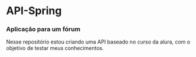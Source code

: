 # API-Spring
### Aplicação para um fórum

Nesse repositório estou criando uma API baseado no curso da alura, com o objetivo de testar meus conhecimentos.
